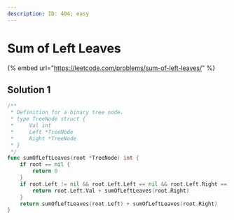 ```yaml
---
description: ID: 404; easy
---
```

# Sum of Left Leaves

{% embed url="https://leetcode.com/problems/sum-of-left-leaves/" %}

## Solution 1

```go
/**
 * Definition for a binary tree node.
 * type TreeNode struct {
 *     Val int
 *     Left *TreeNode
 *     Right *TreeNode
 * }
 */
func sumOfLeftLeaves(root *TreeNode) int {
    if root == nil {
        return 0
    }
    if root.Left != nil && root.Left.Left == nil && root.Left.Right == nil {
        return root.Left.Val + sumOfLeftLeaves(root.Right)
    }
    return sumOfLeftLeaves(root.Left) + sumOfLeftLeaves(root.Right)
}
```
